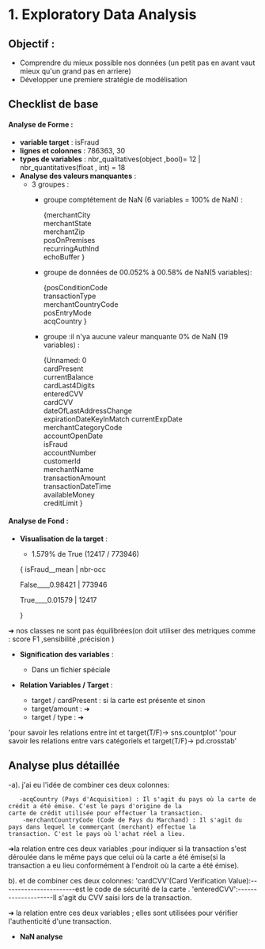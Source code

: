 # 1. Exploratory Data Analysis

## Objectif :
- Comprendre du mieux possible nos données (un petit pas en avant vaut mieux qu'un grand pas en arriere)
- Développer une premiere stratégie de modélisation 

## Checklist de base
#### Analyse de Forme :
- **variable target** : isFraud
- **lignes et colonnes** : 786363, 30
- **types de variables** :  nbr_qualitatives(object ,bool)= 12 | nbr_quantitatives(float , int) = 18
- **Analyse des valeurs manquantes** :
  - 3 groupes : 
    - groupe comptétement de NaN (6 variables = 100% de NaN) :
    
         {merchantCity                
          merchantState               
          merchantZip                 
          posOnPremises              
          recurringAuthInd            
          echoBuffer  }
         
    - groupe de données de 00.052%  à  00.58% de NaN(5 variables):
    
        {posConditionCode           
         transactionType             
         merchantCountryCode         
         posEntryMode                
         acqCountry }
    
    -  groupe :il n'ya aucune valeur manquante 0% de NaN (19 variables) : 
        
        {Unnamed: 0       
        cardPresent       
        currentBalance     
        cardLast4Digits    
        enteredCVV         
        cardCVV            
        dateOfLastAddressChange  
        expirationDateKeyInMatch 
        currentExpDate
        merchantCategoryCode    
        accountOpenDate         
        isFraud                 
        accountNumber           
        customerId              
        merchantName            
        transactionAmount       
        transactionDateTime    
        availableMoney         
        creditLimit }
       

#### Analyse de Fond :
 
- **Visualisation de la target** :
    - 1.579% de True (12417 /  773946)
    
    { isFraud__mean  |   nbr-occ
    
    False____0.98421  |  773946
    
     True____0.01579 | 12417
     
    }
    
 ➜ nos classes ne sont pas équilibrées(on doit utiliser des metriques comme : score F1 ,sensibilité ,précision )
      

- **Signification des variables** :
    - Dans un fichier spéciale



- **Relation Variables / Target** :
       
    - target / cardPresent : si la carte est présente et sinon 
    - target/amount :  ➜ 
    - target / type :  ➜
    
 'pour savoir les relations entre int et target(T/F)-> sns.countplot'
 'pour savoir les relations entre vars catégoriels et target(T/F)-> pd.crosstab'
 
    
    
## Analyse plus détaillée


-a). j'ai eu l'idée de combiner ces deux colonnes: 
 
       -acqCountry (Pays d'Acquisition) : Il s'agit du pays où la carte de crédit a été émise. C'est le pays d'origine de la                                   carte de crédit utilisée pour effectuer la transaction.
        -merchantCountryCode (Code de Pays du Marchand) : Il s'agit du pays dans lequel le commerçant (merchant) effectue la                                     transaction. C'est le pays où l'achat réel a lieu.
        
   ➜la relation entre ces deux variables ;pour indiquer si la transaction s'est déroulée dans le même pays que celui où la carte a été émise(si la transaction a eu lieu conformément à l'endroit où la carte a été émise).
        
b). et de combiner ces deux colonnes:
'cardCVV'(Card Verification Value):-----------------------est le code de sécurité de la carte .
'enteredCVV':--------------------Il s'agit du CVV saisi lors de la transaction.

   ➜ la relation entre ces deux variables ; elles sont utilisées pour vérifier l'authenticité d'une transaction. 

- **NaN analyse** 







```python

```
